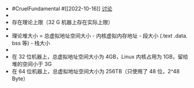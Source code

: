 - #CruelFundamental #[[2022-10-16]] [讨论](https://github.com/CYZH1307/CruelFundamental/tree/main/homework/202210/16)
-
- 存在理论上限（32 G 机器上存在实际上限）
-
- 理论堆大小 = 总虚拟地址空间大小 - 内核虚拟内存地址 - 段大小 (.text .data. bss 等) - 栈大小
-
- 在 32 位机器上，总虚拟地址空间大小为 4GB，Linux 内核占用为 1GB，留给堆的空间小于 3G
- 在 64 位机器上，总虚拟地址空间大小为 256TB（只使用了 48 位，2^48 Byte）